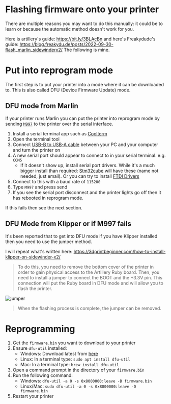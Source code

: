# Flashing firmware onto your printer

There are multiple reasons you may want to do this manually: it could be to learn or because the automatic method doesn't work for you.

Here is artillery's guide: <https://bit.ly/3BLAcBn> and here's Freakydude's guide: <https://blog.freakydu.de/posts/2022-09-30-flash_marlin_sidewinderx2/> The following is mine.

# Put into reprogram mode
The first step is to put your printer into a mode where it can be downloaded to. This is also called DFU (Device Firmware Update) mode.

## DFU mode from Marlin
If your printer runs Marlin you can put the printer into reprogram mode by sending [`M997`](https://marlinfw.org/docs/gcode/M997.html) to the printer over the serial interface.

 1. Install a serial terminal app such as [Coolterm](https://freeware.the-meiers.org)
 2. Open the terminal tool
 3. Connect [USB-B to USB-A cable](https://www.amazon.com/AmazonBasics-USB-2-0-Cable-Male/dp/B00NH11KIK/) between your PC and your computer and turn the printer on
 4. A new serial port should appear to connect to in your serial terminal. e.g. `COM5`
    - If it doesn't show up, install serial port drivers. While it's a much bigger install than required: [Stm32cube](https://www.st.com/en/development-tools/stm32cubeprog.html) will have these (name not needed, just email). Or you can try to install [FTDI Drivers](https://ftdichip.com/drivers/)
 6. Connect to this with a baud rate of `115200`
 7. Type `M997` and press send
 8. If you see the serial port disconnect and the printer lights go off then it has rebooted in reprogram mode.

If this fails then see the next section.

## DFU Mode from Klipper or if M997 fails

It's been reported that to get into DFU mode if you have Klipper installed then you need to use the jumper method.

I will repeat what's written here: <https://3dprintbeginner.com/how-to-install-klipper-on-sidewinder-x2/>

>To do this, you need to remove the bottom cover of the printer in order to gain physical access to the Artillery Ruby board. Then, you need to install a jumper to connect the BOOT and the +3.3V pin. This connection will put the Ruby board in DFU mode and will allow you to flash the printer.

![jumper](https://3dprintbeginner.com/wp-content/uploads/2022/01/Artillery-Ruby-DFU-mode-jumper-scaled.jpg)

> When the flashing process is complete, the jumper can be removed.

# Reprogramming

 1. Get the `firmware.bin` you want to download to your printer
 2. Ensure `dfu-util` installed:
    * Windows: Download latest from [here](https://dfu-util.sourceforge.net/releases/dfu-util-0.9-win64.zip)
    * Linux: In a terminal type: `sudo apt install dfu-util`
    * Mac: In a terminal type: `brew install dfu-util`
 3. Open a command prompt in the directory of your `firmware.bin`
 4. Run the following command:
    * Windows: `dfu-util -a 0 -s 0x8000000:leave -D firmware.bin`
    * Linux/Mac: `sudo dfu-util -a 0 -s 0x8000000:leave -D firmware.bin`
 5. Restart your printer
